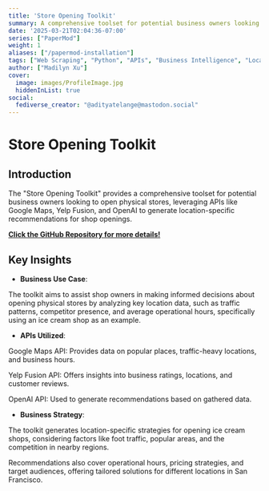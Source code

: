 ```yaml
---
title: 'Store Opening Toolkit'
summary: A comprehensive toolset for potential business owners looking to open physical stores, leveraging APIs like Google Maps, Yelp Fusion, and OpenAI to generate location-specific recommendations for shop openings.
date: '2025-03-21T02:04:36-07:00'
series: ["PaperMod"]
weight: 1
aliases: ["/papermod-installation"]
tags: ["Web Scraping", "Python", "APIs", "Business Intelligence", "Location Analysis", "Google Maps API", "Yelp API", "OpenAI API"]
author: ["Madilyn Xu"]
cover:
  image: images/ProfileImage.jpg
  hiddenInList: true
social:
  fediverse_creator: "@adityatelange@mastodon.social"
---
```


# Store Opening Toolkit

## Introduction

The "Store Opening Toolkit" provides a comprehensive toolset for potential business owners looking to open physical stores, leveraging APIs like Google Maps, Yelp Fusion, and OpenAI to generate location-specific recommendations for shop openings.

[**Click the GitHub Repository for more details!**](https://github.com/madilynxu/Store-Opening-Toolkit/tree/main)

## Key Insights

- **Business Use Case**:

The toolkit aims to assist shop owners in making informed decisions about opening physical stores by analyzing key location data, such as traffic patterns, competitor presence, and average operational hours, specifically using an ice cream shop as an example.

- **APIs Utilized**:

Google Maps API: Provides data on popular places, traffic-heavy locations, and business hours.

Yelp Fusion API: Offers insights into business ratings, locations, and customer reviews.

OpenAI API: Used to generate recommendations based on gathered data.

- **Business Strategy**:

The toolkit generates location-specific strategies for opening ice cream shops, considering factors like foot traffic, popular areas, and the competition in nearby regions.

Recommendations also cover operational hours, pricing strategies, and target audiences, offering tailored solutions for different locations in San Francisco.

